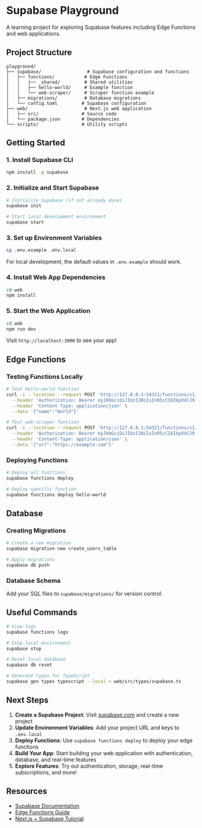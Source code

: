 # Supabase Playground

A learning project for exploring Supabase features including Edge Functions and web applications.

## Project Structure

```
playground/
├── supabase/                 # Supabase configuration and functions
│   ├── functions/           # Edge Functions
│   │   ├── _shared/         # Shared utilities
│   │   ├── hello-world/     # Example function
│   │   └── web-scraper/     # Scraper function example
│   ├── migrations/          # Database migrations
│   └── config.toml         # Supabase configuration
├── web/                     # Next.js web application
│   ├── src/                # Source code
│   └── package.json        # Dependencies
└── scripts/                # Utility scripts
```

## Getting Started

### 1. Install Supabase CLI

```bash
npm install -g supabase
```

### 2. Initialize and Start Supabase

```bash
# Initialize Supabase (if not already done)
supabase init

# Start local development environment
supabase start
```

### 3. Set up Environment Variables

```bash
cp .env.example .env.local
```

For local development, the default values in `.env.example` should work.

### 4. Install Web App Dependencies

```bash
cd web
npm install
```

### 5. Start the Web Application

```bash
cd web
npm run dev
```

Visit `http://localhost:3000` to see your app!

## Edge Functions

### Testing Functions Locally

```bash
# Test hello-world function
curl -i --location --request POST 'http://127.0.0.1:54321/functions/v1/hello-world' \
  --header 'Authorization: Bearer eyJhbGciOiJIUzI1NiIsInR5cCI6IkpXVCJ9.eyJpc3MiOiJzdXBhYmFzZS1kZW1vIiwicm9sZSI6ImFub24iLCJleHAiOjE5ODM4MTI5OTZ9.CRXP1A7WOeoJeXxjNni43kdQwgnWNReilDMblYTn_I0' \
  --header 'Content-Type: application/json' \
  --data '{"name":"World"}'

# Test web-scraper function  
curl -i --location --request POST 'http://127.0.0.1:54321/functions/v1/web-scraper' \
  --header 'Authorization: Bearer eyJhbGciOiJIUzI1NiIsInR5cCI6IkpXVCJ9.eyJpc3MiOiJzdXBhYmFzZS1kZW1vIiwicm9sZSI6ImFub24iLCJleHAiOjE5ODM4MTI5OTZ9.CRXP1A7WOeoJeXxjNni43kdQwgnWNReilDMblYTn_I0' \
  --header 'Content-Type: application/json' \
  --data '{"url":"https://example.com"}'
```

### Deploying Functions

```bash
# Deploy all functions
supabase functions deploy

# Deploy specific function
supabase functions deploy hello-world
```

## Database

### Creating Migrations

```bash
# Create a new migration
supabase migration new create_users_table

# Apply migrations
supabase db push
```

### Database Schema

Add your SQL files to `supabase/migrations/` for version control.

## Useful Commands

```bash
# View logs
supabase functions logs

# Stop local environment
supabase stop

# Reset local database
supabase db reset

# Generate types for TypeScript
supabase gen types typescript --local > web/src/types/supabase.ts
```

## Next Steps

1. **Create a Supabase Project**: Visit [supabase.com](https://supabase.com) and create a new project
2. **Update Environment Variables**: Add your project URL and keys to `.env.local`
3. **Deploy Functions**: Use `supabase functions deploy` to deploy your edge functions
4. **Build Your App**: Start building your web application with authentication, database, and real-time features
5. **Explore Features**: Try out authentication, storage, real-time subscriptions, and more!

## Resources

- [Supabase Documentation](https://supabase.com/docs)
- [Edge Functions Guide](https://supabase.com/docs/guides/functions)
- [Next.js + Supabase Tutorial](https://supabase.com/docs/guides/getting-started/tutorials/with-nextjs)
